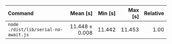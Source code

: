 | Command | Mean [s] | Min [s] | Max [s] | Relative |
|:---|---:|---:|---:|---:|
| `node ./dist/lib/serial-no-await.js` | 11.448 ± 0.008 | 11.442 | 11.453 | 1.00 |
